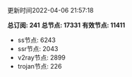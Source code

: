 更新时间2022-04-06 21:57:18

**总订阅: 241**
**总节点: 17331**
**有效节点: 11411**
- ss节点: 6243
- ssr节点: 2043
- v2ray节点: 2899
- trojan节点: 226
